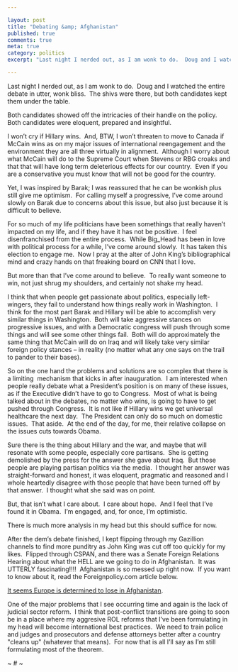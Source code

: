 ```yaml
---

layout: post
title: "Debating &amp; Afghanistan"
published: true
comments: true
meta: true
category: politics
excerpt: "Last night I nerded out, as I am wonk to do.  Doug and I watched the entire debate in utter, wonk bliss.  The shivs were there, but both candidates kept them under the table. "

---
```


Last night I nerded out, as I am wonk to do.  Doug and I watched the entire debate in utter, wonk bliss.  The shivs were there, but both candidates kept them under the table.  

Both candidates showed off the intricacies of their handle on the policy.  Both candidates were eloquent, prepared and insightful.  

I won’t cry if Hillary wins.  And, BTW, I won’t threaten to move to Canada if McCain wins as on my major issues of international reengagement and the environment they are all three virtually in alignment.  Although I worry about what McCain will do to the Supreme Court when Stevens or RBG croaks and that that will have long term deleterious effects for our country.  Even if you are a conservative you must know that will not be good for the country.  

Yet, I was inspired by Barak; I was reassured that he can be wonkish plus still give me optimism.  For calling myself a progressive, I’ve come around slowly on Barak due to concerns about this issue, but also just because it is difficult to believe.  

For so much of my life politicians have been somethings that really haven’t impacted on my life, and if they have it has not be positive.  I feel disenfranchised from the entire process.  While Big_Head has been in love with political process for a while, I’ve come around slowly.  It has taken this election to engage me.  Now I pray at the alter of John King’s bibliographical mind and crazy hands on that freaking board on CNN that I love.  

But more than that I’ve come around to believe.  To really want someone to win, not just shrug my shoulders, and certainly not shake my head.  

I think that when people get passionate about politics, especially left-wingers, they fail to understand how things really work in Washington.  I think for the most part Barak and Hillary will be able to accomplish very similar things in Washington.  Both will take aggressive stances on progressive issues, and with a Democratic congress will push through some things and will see some other things fail.  Both will do approximately the same thing that McCain will do on Iraq and will likely take very similar foreign policy stances – in reality (no matter what any one says on the trail to pander to their bases). 

So on the one hand the problems and solutions are so complex that there is a limiting  mechanism that kicks in after inauguration.  I am interested when people really debate what a President’s position is on many of these issues, as if the Executive didn’t have to go to Congress.  Most of what is being talked about in the debates, no matter who wins, is going to have to get pushed through Congress.  It is not like if Hillary wins we get universal healthcare the next day.  The President can only do so much on domestic issues.  That aside.  At the end of the day, for me, their relative collapse on the issues cuts towards Obama.  

Sure there is the thing about Hillary and the war, and maybe that will resonate with some people, especially core partisans.  She is getting demolished by the press for the answer she gave about Iraq.  But those people are playing partisan politics via the media.  I thought her answer was straight-forward and honest, it was eloquent, pragmatic and reasoned and I whole heartedly disagree with those people that have been turned off by that answer.  I thought what she said was on point.

But, that isn’t what I care about.  I care about hope.  And I feel that I’ve found it in Obama.  I’m engaged, and, for once, I’m optimistic.

There is much more analysis in my head but this should suffice for now.

After the dem’s debate finished, I kept flipping through my Gazillion channels to find more punditry as John King was cut off too quickly for my likes.  Flipped through CSPAN, and there was a Senate Foreign Relations Hearing about what the HELL are we going to do in Afghanistan.  It was UTTERLY fascinating!!!!  Afghanistan is so messed up right now.  If you want to know about it, read the Foreignpolicy.com article below.

[It seems Europe is determined to lose in Afghanistan][1].

 [1]: http://blog.foreignpolicy.com/node/8014 "It seems Europe is determined to lose in Afghanistan | FP Passport"

One of the major problems that I see occurring time and again is the lack of judicial sector reform.  I think that post-conflict transitions are going to soon be in a place where my aggresive ROL reforms that I’ve been formulating in my head will become international best practices.  We need to train police and judges and prosecutors and defense attorneys better after a country "cleans up" (whatever that means).  For now that is all I’ll say as I’m still formulating most of the theorem.  

~ # ~